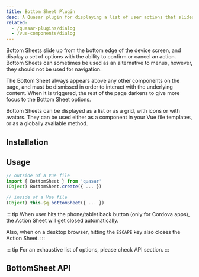 ```yaml
---
title: Bottom Sheet Plugin
desc: A Quasar plugin for displaying a list of user actions that slides up from the bottom edge of the app window.
related:
  - /quasar-plugins/dialog
  - /vue-components/dialog
---
```


Bottom Sheets slide up from the bottom edge of the device screen, and display a set of options with the ability to confirm or cancel an action. Bottom Sheets can sometimes be used as an alternative to menus, however, they should not be used for navigation.

The Bottom Sheet always appears above any other components on the page, and must be dismissed in order to interact with the underlying content. When it is triggered, the rest of the page darkens to give more focus to the Bottom Sheet options.

Bottom Sheets can be displayed as a list or as a grid, with icons or with avatars. They can be used either as a component in your Vue file templates, or as a globally available method.

## Installation
<doc-installation plugins="BottomSheet" />

## Usage

```js
// outside of a Vue file
import { BottomSheet } from 'quasar'
(Object) BottomSheet.create({ ... })

// inside of a Vue file
(Object) this.$q.bottomSheet({ ... })
```

::: tip
When user hits the phone/tablet back button (only for Cordova apps), the Action Sheet will get closed automatically.

Also, when on a desktop browser, hitting the `ESCAPE` key also closes the Action Sheet.
:::

<doc-example title="List and Grid" file="BottomSheet/Basic" />

<doc-example title="Dark mode" file="BottomSheet/Dark" />

::: tip
For an exhaustive list of options, please check API section.
:::

## BottomSheet API
<doc-api file="BottomSheet" />
